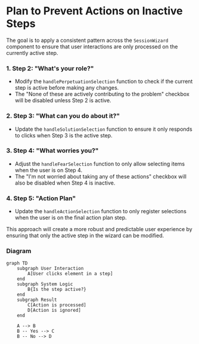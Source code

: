 # Plan to Prevent Actions on Inactive Steps

The goal is to apply a consistent pattern across the `SessionWizard` component to ensure that user interactions are only processed on the currently active step.

### 1. Step 2: "What's your role?"
- Modify the `handlePerpetuationSelection` function to check if the current step is active before making any changes.
- The "None of these are actively contributing to the problem" checkbox will be disabled unless Step 2 is active.

### 2. Step 3: "What can you do about it?"
- Update the `handleSolutionSelection` function to ensure it only responds to clicks when Step 3 is the active step.

### 3. Step 4: "What worries you?"
- Adjust the `handleFearSelection` function to only allow selecting items when the user is on Step 4.
- The "I'm not worried about taking any of these actions" checkbox will also be disabled when Step 4 is inactive.

### 4. Step 5: "Action Plan"
- Update the `handleActionSelection` function to only register selections when the user is on the final action plan step.

This approach will create a more robust and predictable user experience by ensuring that only the active step in the wizard can be modified.

### Diagram

```mermaid
graph TD
    subgraph User Interaction
        A[User clicks element in a step]
    end
    subgraph System Logic
        B{Is the step active?}
    end
    subgraph Result
        C[Action is processed]
        D[Action is ignored]
    end

    A --> B
    B -- Yes --> C
    B -- No --> D